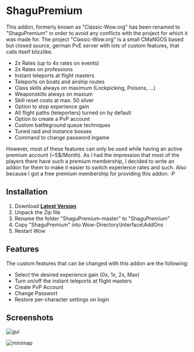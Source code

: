 # ShaguPremium

This addon, formerly known as "Classic-Wow.org" has been renamed to "ShaguPremium" in order to avoid any conflicts with the project for which it was made for. The project "Classic-Wow.org" is a small CMaNGOS based but closed source, german PvE server with lots of custom features, that calls itself blizzlike.

* 2x Rates (up to 4x rates on events)
* 2x Rates on professions
* Instant teleports at flight masters
* Teleports on boats and airship routes
* Class skills always on maximum (Lockpicking, Poisons, ...)
* Weaponskills always on maxium
* Skill reset costs at max. 50 silver
* Option to stop experience gain
* All flight paths (teleporters) turned on by default
* Option to create a PvP account
* Custom battleground queue techniques
* Tuned raid and instance bosses
* Command to change password ingame

However, most of these features can only be used while having an active premium account (~5$/Month). As I had the impression that most of the players there have such a premium membership, I decided to write an addon for them to make it easier to switch experience rates and such. Also because I got a free premium membership for providing this addon. :P

## Installation
1. Download **[Latest Version](https://github.com/shagu/ShaguPremium/archive/master.zip)**
2. Unpack the Zip file
3. Rename the folder "ShaguPremium-master" to "ShaguPremium"
4. Copy "ShaguPremium" into Wow-Directory\Interface\AddOns
5. Restart Wow

## Features
The custom features that can be changed with this addon are the following:

* Select the desired experience gain (0x, 1x, 2x, Max)
* Turn on/off the instant teleports at flight masters
* Create PvP Account
* Change Passwort
* Restore per-character settings on login

## Screenshots
![gui](https://i.imgur.com/zZIw2DS.png)

![minimap](https://i.imgur.com/vjWr9bu.png)



